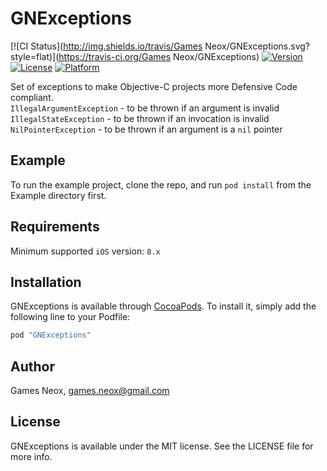 # GNExceptions

[![CI Status](http://img.shields.io/travis/Games Neox/GNExceptions.svg?style=flat)](https://travis-ci.org/Games Neox/GNExceptions)
[![Version](https://img.shields.io/cocoapods/v/GNExceptions.svg?style=flat)](http://cocoapods.org/pods/GNExceptions)
[![License](https://img.shields.io/cocoapods/l/GNExceptions.svg?style=flat)](http://cocoapods.org/pods/GNExceptions)
[![Platform](https://img.shields.io/cocoapods/p/GNExceptions.svg?style=flat)](http://cocoapods.org/pods/GNExceptions)

Set of exceptions to make Objective-C projects more Defensive Code compliant.  
`IllegalArgumentException` - to be thrown if an argument is invalid  
`IllegalStateException` - to be thrown if an invocation is invalid  
`NilPointerException` - to be thrown if an argument is a `nil` pointer

## Example

To run the example project, clone the repo, and run `pod install` from the Example directory first.

## Requirements

Minimum supported `iOS` version: `8.x`

## Installation

GNExceptions is available through [CocoaPods](http://cocoapods.org). To install
it, simply add the following line to your Podfile:

```ruby
pod "GNExceptions"
```

## Author

Games Neox, games.neox@gmail.com

## License

GNExceptions is available under the MIT license. See the LICENSE file for more info.
